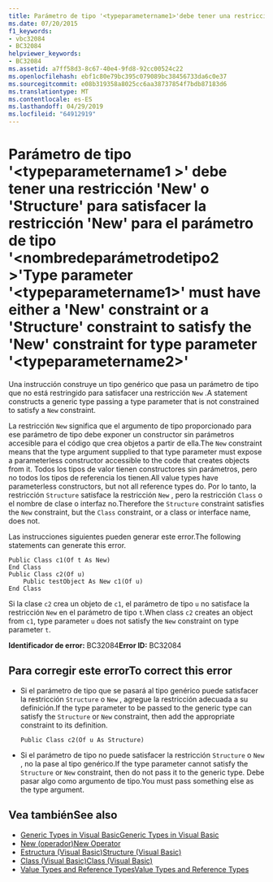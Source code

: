 ```yaml
---
title: Parámetro de tipo '<typeparametername1>'debe tener una restricción 'New' o 'Structure' para satisfacer la restricción 'New' para el parámetro de tipo'<typeparametername2>'
ms.date: 07/20/2015
f1_keywords:
- vbc32084
- BC32084
helpviewer_keywords:
- BC32084
ms.assetid: a7ff58d3-8c67-40e4-9fd8-92cc00524c22
ms.openlocfilehash: ebf1c80e79bc395c079089bc38456733da6c0e37
ms.sourcegitcommit: e08b319358a8025cc6aa38737854f7bdb87183d6
ms.translationtype: MT
ms.contentlocale: es-ES
ms.lasthandoff: 04/29/2019
ms.locfileid: "64912919"
---
```

# <a name="type-parameter-typeparametername1-must-have-either-a-new-constraint-or-a-structure-constraint-to-satisfy-the-new-constraint-for-type-parameter-typeparametername2"></a><span data-ttu-id="d99fb-102">Parámetro de tipo '\<typeparametername1 >' debe tener una restricción 'New' o 'Structure' para satisfacer la restricción 'New' para el parámetro de tipo '\<nombredeparámetrodetipo2 >'</span><span class="sxs-lookup"><span data-stu-id="d99fb-102">Type parameter '\<typeparametername1>' must have either a 'New' constraint or a 'Structure' constraint to satisfy the 'New' constraint for type parameter '\<typeparametername2>'</span></span>
<span data-ttu-id="d99fb-103">Una instrucción construye un tipo genérico que pasa un parámetro de tipo que no está restringido para satisfacer una restricción `New` .</span><span class="sxs-lookup"><span data-stu-id="d99fb-103">A statement constructs a generic type passing a type parameter that is not constrained to satisfy a `New` constraint.</span></span>  
  
 <span data-ttu-id="d99fb-104">La restricción `New` significa que el argumento de tipo proporcionado para ese parámetro de tipo debe exponer un constructor sin parámetros accesible para el código que crea objetos a partir de ella.</span><span class="sxs-lookup"><span data-stu-id="d99fb-104">The `New` constraint means that the type argument supplied to that type parameter must expose a parameterless constructor accessible to the code that creates objects from it.</span></span> <span data-ttu-id="d99fb-105">Todos los tipos de valor tienen constructores sin parámetros, pero no todos los tipos de referencia los tienen.</span><span class="sxs-lookup"><span data-stu-id="d99fb-105">All value types have parameterless constructors, but not all reference types do.</span></span> <span data-ttu-id="d99fb-106">Por lo tanto, la restricción `Structure` satisface la restricción `New` , pero la restricción `Class` o el nombre de clase o interfaz no.</span><span class="sxs-lookup"><span data-stu-id="d99fb-106">Therefore the `Structure` constraint satisfies the `New` constraint, but the `Class` constraint, or a class or interface name, does not.</span></span>  
  
 <span data-ttu-id="d99fb-107">Las instrucciones siguientes pueden generar este error.</span><span class="sxs-lookup"><span data-stu-id="d99fb-107">The following statements can generate this error.</span></span>  
  
```  
Public Class c1(Of t As New)  
End Class  
Public Class c2(Of u)  
    Public testObject As New c1(Of u)  
End Class  
```  
  
 <span data-ttu-id="d99fb-108">Si la clase `c2` crea un objeto de `c1`, el parámetro de tipo `u` no satisface la restricción `New` en el parámetro de tipo `t`.</span><span class="sxs-lookup"><span data-stu-id="d99fb-108">When class `c2` creates an object from `c1`, type parameter `u` does not satisfy the `New` constraint on type parameter `t`.</span></span>  
  
 <span data-ttu-id="d99fb-109">**Identificador de error:** BC32084</span><span class="sxs-lookup"><span data-stu-id="d99fb-109">**Error ID:** BC32084</span></span>  
  
## <a name="to-correct-this-error"></a><span data-ttu-id="d99fb-110">Para corregir este error</span><span class="sxs-lookup"><span data-stu-id="d99fb-110">To correct this error</span></span>  
  
- <span data-ttu-id="d99fb-111">Si el parámetro de tipo que se pasará al tipo genérico puede satisfacer la restricción `Structure` o `New` , agregue la restricción adecuada a su definición.</span><span class="sxs-lookup"><span data-stu-id="d99fb-111">If the type parameter to be passed to the generic type can satisfy the `Structure` or `New` constraint, then add the appropriate constraint to its definition.</span></span>  
  
    ```  
    Public Class c2(Of u As Structure)  
    ```  
  
- <span data-ttu-id="d99fb-112">Si el parámetro de tipo no puede satisfacer la restricción `Structure` o `New` , no la pase al tipo genérico.</span><span class="sxs-lookup"><span data-stu-id="d99fb-112">If the type parameter cannot satisfy the `Structure` or `New` constraint, then do not pass it to the generic type.</span></span> <span data-ttu-id="d99fb-113">Debe pasar algo como argumento de tipo.</span><span class="sxs-lookup"><span data-stu-id="d99fb-113">You must pass something else as the type argument.</span></span>  
  
## <a name="see-also"></a><span data-ttu-id="d99fb-114">Vea también</span><span class="sxs-lookup"><span data-stu-id="d99fb-114">See also</span></span>

- [<span data-ttu-id="d99fb-115">Generic Types in Visual Basic</span><span class="sxs-lookup"><span data-stu-id="d99fb-115">Generic Types in Visual Basic</span></span>](../../visual-basic/programming-guide/language-features/data-types/generic-types.md)
- [<span data-ttu-id="d99fb-116">New (operador)</span><span class="sxs-lookup"><span data-stu-id="d99fb-116">New Operator</span></span>](../../visual-basic/language-reference/operators/new-operator.md)
- [<span data-ttu-id="d99fb-117">Estructura (Visual Basic)</span><span class="sxs-lookup"><span data-stu-id="d99fb-117">Structure (Visual Basic)</span></span>](../../visual-basic/language-reference/statements/structure-statement.md)
- [<span data-ttu-id="d99fb-118">Class (Visual Basic)</span><span class="sxs-lookup"><span data-stu-id="d99fb-118">Class (Visual Basic)</span></span>](../../visual-basic/language-reference/statements/class-statement.md)
- [<span data-ttu-id="d99fb-119">Value Types and Reference Types</span><span class="sxs-lookup"><span data-stu-id="d99fb-119">Value Types and Reference Types</span></span>](../../visual-basic/programming-guide/language-features/data-types/value-types-and-reference-types.md)
